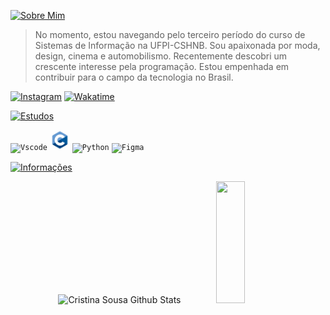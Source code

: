 [![Sobre Mim](https://img.shields.io/badge/Sobre%20Mim-f4baba?style=for-the-badge&color=f4baba&logoColor=white)](https://seu-link-para-sobre-mim)

> No momento, estou navegando pelo terceiro período do curso de Sistemas de Informação na UFPI-CSHNB. Sou apaixonada por moda, design, cinema e automobilismo. Recentemente descobri um crescente interesse pela programação. Estou empenhada em contribuir para o campo da tecnologia no Brasil.


[![Instagram](https://img.shields.io/badge/-Instagram-f4baba?style=flat-square&logo=instagram&logoColor=white)](https://www.instagram.com/cristinaadms/) [![Wakatime](https://wakatime.com/badge/user/018b2021-23c3-406d-8249-a0c654512882.svg)](https://wakatime.com/@018b2021-23c3-406d-8249-a0c654512882) 


[![Estudos](https://img.shields.io/badge/Estudos-f4baba?style=for-the-badge&color=f4baba&logoColor=white)](https://seu-link-para-estudos)
 
<code><img height="32" src="https://upload.wikimedia.org/wikipedia/commons/thumb/9/9a/Visual_Studio_Code_1.35_icon.svg/2048px-Visual_Studio_Code_1.35_icon.svg.png" alt="Vscode"/></code>
<code><img height="32" src="https://raw.githubusercontent.com/github/explore/f3e22f0dca2be955676bc70d6214b95b13354ee8/topics/c/c.png" alt="C"/></code>
<code><img height="32" src="https://upload.wikimedia.org/wikipedia/commons/c/c3/Python-logo-notext.svg" alt="Python"/></code>
<code><img height="32" src="https://cdn.jsdelivr.net/gh/devicons/devicon/icons/figma/figma-original.svg" alt="Figma"/></code>



[![Informações](https://img.shields.io/badge/Informações-f4baba?style=for-the-badge&color=f4baba&logoColor=white)](https://seu-link-para-informacoes)

<div align="center">
  <img width="49%" height="195px" src="https://github-readme-stats.vercel.app/api?username=cristinaadms&show_icons=true&count_private=true&hide_border=true&title_color=f4baba&icon_color=f4baba&text_color=ffffff&bg_color=0d1117" alt="Cristina Sousa Github Stats" />
  <img width="30%" height="195px" src="https://github-readme-stats.vercel.app/api/top-langs/?username=cristinaadms&layout=compact&hide_border=true&title_color=f4baba&text_color=ffffff&bg_color=0d1117" />
</div>
